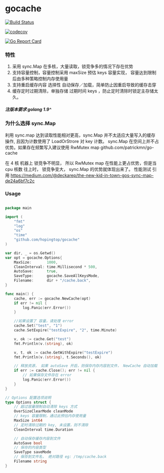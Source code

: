 # gocache

[![Build Status](https://travis-ci.org/hopingtop/gocache.svg?branch=master)](https://travis-ci.org/hopingtop/gocache)

[![codecov](https://codecov.io/gh/hopingtop/gocache/branch/master/graph/badge.svg)](https://codecov.io/gh/hopingtop/gocache)

[![Go Report Card](https://goreportcard.com/badge/github.com/hopingtop/gocache)](https://goreportcard.com/report/github.com/hopingtop/gocache)

### 特性

1. 采用 sync.Map 在多核，大量读取，锁竞争多的情况下存在优势
2. 支持容量控制，容量控制采用 maxSize 预估 keys 容量实现， 容量达到限制后由多种策略控制内存使用量
3. 支持重启缓存内容 选择性 自动保存／加载，简单防止因重启导致的缓存击穿
4. 缓存定时过期清除，单独存储 过期时间 keys ，防止定时清除时锁定主存储太久。

##### 注版本要求 golang 1.9^

### 为什么选择 sync.Map 

利用 sync.map 达到读取性能相对更高，sync.Map 并不太适应大量写入的缓存操作, 且因为计数使用了 LoadOrStrore 对 key 计数。
sync.Map 在空间上并不占优势。如果存在频繁写入建议使用 RwMutex map  github.com/patrickmn/go-cache

在 4 核 机器上 锁竞争不明显， 所以 RwMutex map 在性能上更占优势，但是当 cpu 核数 往上时， 锁竞争变大， sync.Map 的优势就体现出来了。
性能测试 引用 https://medium.com/@deckarep/the-new-kid-in-town-gos-sync-map-de24a6bf7c2c


### Usage

``` go

package main

import (
	"fmt"
	"log"
	"os"
    "time"
    "github.com/hopingtop/gocache"
)

var dir, _ = os.Getwd()
var opt = gocache.Options{
	MaxSize:       1000,
	CleanInterval: time.Millisecond * 500,
	AutoSave:      true,
	SaveType:      gocache.SaveAllKeysMode,
	Filename:      dir + "/cache.back",
}

func main() {
	cache, err := gocache.NewCache(opt)
	if err != nil {
		log.Panic(err.Error())
	}

	//如果设置了 容量，请处理 error
	cache.Set("test", "1")
	cache.SetExpire("testExpire", "2", time.Minute)

	v, ok := cache.Get("test")
	fmt.Println(v.(string), ok)

	v, t, ok := cache.GetWithExpire("testExpire")
	fmt.Println(v.(string), t.Seconds(), ok)

	// 释放资源， 如果 autoSave 开启，则保存内存内容到文件， NewCache 自动加载
	if err := cache.Close(); err != nil {
		// 如果保存文件存在 error
		log.Panic(err.Error())
	}
}

```

``` go
// Options 配置选项说明
type Options struct {
	// 超过容量限制自动清除 keys 方式
	OverSizeClearMode cleanMode
	// keys 容量限制，通过此预估内存使用量
	MaxSize int64
	// 定时清除过期的 key, 未设置，则不清除
	CleanInterval time.Duration

	// 自动保存缓存内容到文件
	AutoSave bool
	// 保存的内容类型
	SaveType saveMode
	// 保存到文件名， 绝对路径 eg: /tmp/cache.back
	Filename string
}
```


